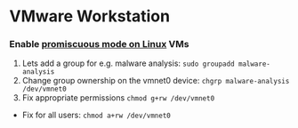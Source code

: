 # VMware Workstation

### Enable [promiscuous mode on Linux](https://kb.vmware.com/s/article/287) VMs
1. Lets add a group for e.g. malware analysis: `sudo groupadd malware-analysis`
2. Change group ownership on the vmnet0 device: `chgrp malware-analysis /dev/vmnet0`
3. Fix appropriate permissions `chmod g+rw /dev/vmnet0`
  - Fix for all users: `chmod a+rw /dev/vmnet0`
